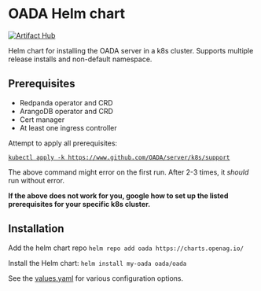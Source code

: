 <!--
 Copyright 2022 Open Ag Data Alliance

 Licensed under the Apache License, Version 2.0 (the "License");
 you may not use this file except in compliance with the License.
 You may obtain a copy of the License at

     http://www.apache.org/licenses/LICENSE-2.0

 Unless required by applicable law or agreed to in writing, software
 distributed under the License is distributed on an "AS IS" BASIS,
 WITHOUT WARRANTIES OR CONDITIONS OF ANY KIND, either express or implied.
 See the License for the specific language governing permissions and
 limitations under the License.
-->

# OADA Helm chart

[![Artifact Hub](https://img.shields.io/endpoint?url=https://artifacthub.io/badge/repository/oada)](https://artifacthub.io/packages/helm/oada/oada)

Helm chart for installing the OADA server in a k8s cluster.
Supports multiple release installs and non-default namespace.

## Prerequisites

- Redpanda operator and CRD
- ArangoDB operator and CRD
- Cert manager
- At least one ingress controller

Attempt to apply all prerequisites:

[`kubectl apply -k https://www.github.com/OADA/server/k8s/support`][support]

The above command might error on the first run.
After 2-3 times, it _should_ run without error.

**If the above does not work for you,
google how to set up the listed prerequisites for your specific k8s cluster.**

## Installation

Add the helm chart repo
`helm repo add oada https://charts.openag.io/`

Install the Helm chart:
`helm install my-oada oada/oada`

See the [values.yaml](values.yaml) for various configuration options.

[support]: ../../k8s/support/kustomization.yaml
